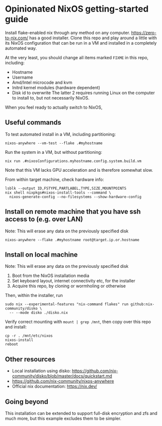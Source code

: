 # Opinionated NixOS getting-started guide

Install flake-enabled nix through any method on any computer. <https://zero-to-nix.com/> has a good
installer. Clone this repo and play around a little with its NixOS configuration that can be run in
a VM and installed in a completely automated way.

At the very least, you should change all items marked `FIXME` in this repo, including:

-   Hostname
-   Username
-   Amd/Intel microcode and kvm
-   Initrd kernel modules (hardware dependent)
-   Disk id to overwrite
    The latter 2 requires running Linux on the computer to install to, but not necessarily NixOS.

When you feel ready to actually switch to NixOS,

## Useful commands

To test automated install in a VM, including partitioning:

```
nixos-anywhere --vm-test --flake .#myhostname
```

Run the system in a VM, but without partitioning:

```
nix run .#nixosConfigurations.myhostname.config.system.build.vm
```

Note that this VM lacks GPU acceleration and is therefore somewhat slow.

From within target machine, check hardware info:

```
lsblk --output ID,FSTYPE,PARTLABEL,TYPE,SIZE,MOUNTPOINTS
nix shell nixpkgs#nixos-install-tools --command \
  nixos-generate-config --no-filesystems --show-hardware-config
```

## Install on remote machine that you have ssh access to (e.g. over LAN)

Note: This will erase any data on the previously specified disk

```
nixos-anywhere --flake .#myhostname root@target.ip.or.hostname
```

## Install on local machine

Note: This will erase any data on the previously specified disk

1. Boot from the NixOS installation media
2. Set keyboard layout, internet connectivity etc, for the installer
3. Acquire this repo, by cloning or wormholing or otherwise

Then, within the installer, run

```
sudo nix --experimental-features "nix-command flakes" run github:nix-community/disko \
  -- --mode disko ./disko.nix
```

Verify correct mounting with `mount | grep /mnt`, then copy over this repo and install:

```
cp -r . /mnt/etc/nixos
nixos-install
reboot
```

## Other resources

-   Local installation using disko: <https://github.com/nix-community/disko/blob/master/docs/quickstart.md>
-   <https://github.com/nix-community/nixos-anywhere>
-   Official nix documentation: <https://nix.dev/>

## Going beyond

This installation can be extended to support full-disk encryption and zfs and much more, but this
example excludes them to be simpler.
